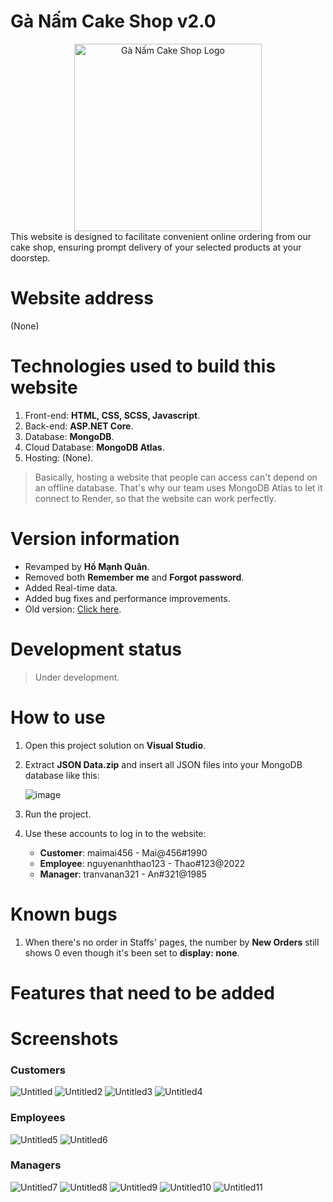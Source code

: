 # Gà Nấm Cake Shop v2.0
<div align="center">
  <img src="https://github.com/homanhquan1812/Ga-Nam-Cake-Shop/assets/130955957/e66ddf6d-b5b4-4b4b-bda0-5cbe98533575" alt="Gà Nấm Cake Shop Logo" width="300">
</div>
This website is designed to facilitate convenient online ordering from our cake shop, ensuring prompt delivery of your selected products at your doorstep.

# Website address
(None)

# Technologies used to build this website
1. Front-end: <b>HTML, CSS, SCSS, Javascript</b>.
2. Back-end: <b>ASP.NET Core</b>.
3. Database: <b>MongoDB</b>.
4. Cloud Database: <b>MongoDB Atlas</b>.
5. Hosting: (None).

> Basically, hosting a website that people can access can't depend on an offline database. That's why our team uses MongoDB Atlas to let it connect to Render, so that the website can work perfectly.

# Version information
- Revamped by <b>Hồ Mạnh Quân</b>.
- Removed both <b>Remember me</b> and <b>Forgot password</b>.
- Added Real-time data.
- Added bug fixes and performance improvements.
- Old version: [Click here](https://github.com/homanhquan1812/Ga-Nam-Cake-Shop).

# Development status
> Under development.

# How to use
1. Open this project solution on <b>Visual Studio</b>.
2. Extract <b>JSON Data.zip</b> and insert all JSON files into your MongoDB database like this:

   ![image](https://github.com/homanhquan1812/Ga-Nam-Cake-Shop-v2.0/assets/130955957/44f42d70-9cb3-427c-b7d2-0d8765108159)

3. Run the project.
4. Use these accounts to log in to the website:
   - <b>Customer</b>: maimai456 - Mai@456#1990
   - <b>Employee</b>: nguyenanhthao123 - Thao#123@2022
   - <b>Manager</b>: tranvanan321 - An#321@1985

# Known bugs
1. When there's no order in Staffs' pages, the number by <b>New Orders</b> still shows 0 even though it's been set to <b>display: none</b>.

# Features that need to be added

# Screenshots
### Customers
![Untitled](https://github.com/homanhquan1812/Ga-Nam-Cake-Shop/assets/130955957/6248d84a-120a-4e10-8ba7-b66be21b006a)
![Untitled2](https://github.com/homanhquan1812/Ga-Nam-Cake-Shop/assets/130955957/f0a0072f-5622-474d-a321-fe7abe98a4ba)
![Untitled3](https://github.com/homanhquan1812/Ga-Nam-Cake-Shop/assets/130955957/e6a7d8da-d356-4797-9e0e-d461c4d70c14)
![Untitled4](https://github.com/homanhquan1812/Ga-Nam-Cake-Shop/assets/130955957/27c68675-d193-4440-9fee-ce91983aa9bf)

### Employees
![Untitled5](https://github.com/homanhquan1812/Ga-Nam-Cake-Shop/assets/130955957/45a203dc-90f9-4d39-a4d7-bb2d7e465436)
![Untitled6](https://github.com/homanhquan1812/Ga-Nam-Cake-Shop/assets/130955957/4c885c88-9a10-4e2a-8691-705a0d95be17)

### Managers
![Untitled7](https://github.com/homanhquan1812/Ga-Nam-Cake-Shop/assets/130955957/92688677-8e4b-4981-8f2d-7fe55d2770cf)
![Untitled8](https://github.com/homanhquan1812/Ga-Nam-Cake-Shop/assets/130955957/e7f458cc-f256-4128-a706-4527a735285a)
![Untitled9](https://github.com/homanhquan1812/Ga-Nam-Cake-Shop/assets/130955957/de8b3b2a-26cf-4cf5-8017-3969369d627f)
![Untitled10](https://github.com/homanhquan1812/Ga-Nam-Cake-Shop/assets/130955957/ebd08c63-8cfb-4d0a-9dce-a69232d627cf)
![Untitled11](https://github.com/homanhquan1812/Ga-Nam-Cake-Shop/assets/130955957/45894c41-72b9-4687-b2df-5752187d6ed0)
